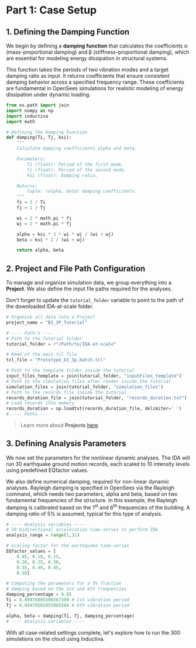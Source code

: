 # Part 1: Case Setup

## 1. Defining the Damping Function
We begin by defining a **damping function** that calculates the coefficients α (mass-proportional damping) and β (stiffness-proportional damping), which are essential for modeling energy dissipation in structural systems.

This function takes the periods of two vibration modes and a target damping ratio as input. It returns coefficients that ensure consistent damping behavior across a specified frequency range. These coefficients are fundamental in OpenSees simulations for realistic modeling of energy dissipation under dynamic loading.

```python
from os.path import join
import numpy as np
import inductiva
import math

# Defining the Damping Function
def damping(Ti, Tj, ksi):
    """
    Calculate damping coefficients alpha and beta.

    Parameters:
        Ti (float): Period of the first mode.
        Tj (float): Period of the second mode.
        ksi (float): Damping ratio.

    Returns:
        tuple: (alpha, beta) damping coefficients.
    """
    fi = 1 / Ti
    fj = 1 / Tj

    wi = 2 * math.pi * fi
    wj = 2 * math.pi * fj

    alpha = ksi * 2 * wi * wj / (wi + wj)
    beta = ksi * 2 / (wi + wj)

    return alpha, beta
```

## 2. Project and File Path Configuration
To manage and organize simulation data, we group everything into a **Project**. We also define the input file paths required for the analyses.

Don't forget to update the `tutorial_folder` variable to point to the path of the downloaded IDA-at-scale folder.

```python
# Organize all data into a Project
project_name = "B2_3P_Tutorial"

# ---- Path's ----
# Path to the Tutorial Folder
tutorial_folder = r"/Path/to/IDA-at-scale"

# Name of the main tcl file
tcl_file = "Prototype_b2_3p_batch.tcl"

# Path to the template folder inside the tutorial
input_files_template = join(tutorial_folder, "inputFiles_template")
# Path to the simulation files after render inside the tutorial
simulation_files = join(tutorial_folder, "simulation_files")
# Path to the records file inside the tutorial
records_duration_file = join(tutorial_folder, "records_duration.txt")
# Load records into memory
records_duration = np.loadtxt(records_duration_file, delimiter=' ')
# ---- Paths ----
```

> Learn more about **Projects** [here](https://inductiva.ai/guides/scale-up/projects/index).

## 3. Defining Analysis Parameters
We now set the parameters for the nonlinear dynamic analyses. The IDA will run 30 earthquake ground motion records, each scaled to 10 intensity levels using predefined EQfactor values.

We also define numerical damping, required for non-linear dynamic analyses. Rayleigh damping is specified in OpenSees via the Rayleigh command, which needs two parameters, alpha and beta, based on two fundamental frequencies of the structure. In this example, the Rayleigh damping is calibrated based on the 1<sup>st</sup> and 6<sup>th</sup> frequencies of the building. A damping ratio of 5% is assumed, typical for this type of analysis.

```python
# ---- Analysis variables ----
# 30 bidirectional acceleration time-series to perform IDA
analysis_range = range(1,31)

# Scaling factor for the earthquake time-series
EQfactor_values = [
    0.05, 0.10, 0.15,
    0.20, 0.25, 0.30,
    0.35, 0.40, 0.45,
    0.50]

# Computing the parameters for a 5% fraction
# damping based on the 1st and 6th frequencies
damping_percentage = 0.05
Ti = 0.09970895596567399 # 1st vibration period
Tj = 0.04970502055069268 # 6th vibration period

alpha, beta = damping(Ti, Tj, damping_percentage)
# ---- Analysis variables ----
```

With all case-related settings complete, let's explore how to run the 300 simulations on the cloud using Inductiva.